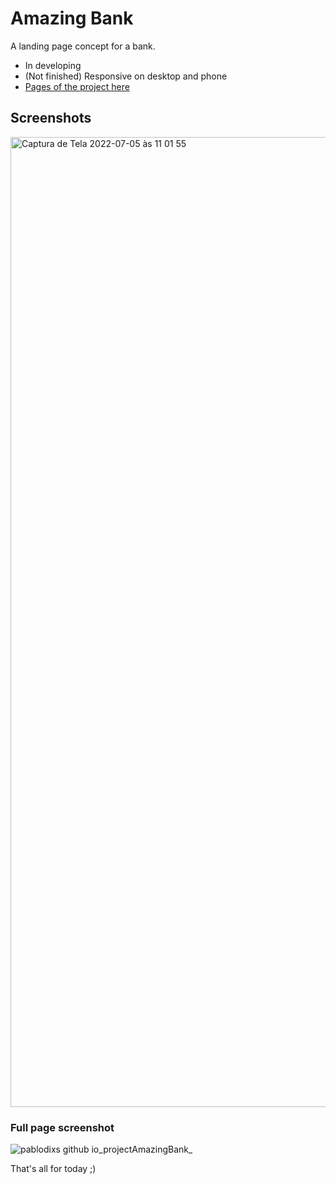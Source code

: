 # Amazing Bank

A landing page concept for a bank.
- In developing
- (Not finished) Responsive on desktop and phone
- [Pages of the project here](https://pablodixs.github.io/projectAmazingBank/)

## Screenshots
<img width="1552" alt="Captura de Tela 2022-07-05 às 11 01 55" src="https://user-images.githubusercontent.com/90719668/177346475-7d3e0fb2-bfec-4905-a180-f7746f7c6f53.png">

### Full page screenshot
![pablodixs github io_projectAmazingBank_](https://user-images.githubusercontent.com/90719668/177346532-413af95d-a3d8-4acc-a0c3-5c6a91af371c.png)

That's all for today ;)
